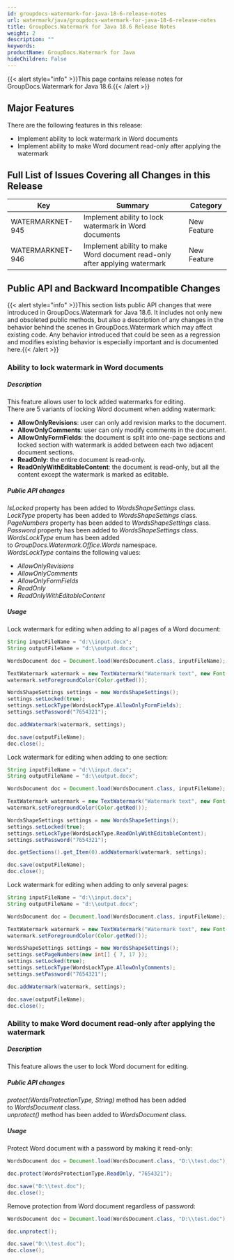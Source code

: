 ```yaml
---
id: groupdocs-watermark-for-java-18-6-release-notes
url: watermark/java/groupdocs-watermark-for-java-18-6-release-notes
title: GroupDocs.Watermark for Java 18.6 Release Notes
weight: 2
description: ""
keywords: 
productName: GroupDocs.Watermark for Java
hideChildren: False
---
```

{{< alert style="info" >}}This page contains release notes for GroupDocs.Watermark for Java 18.6.{{< /alert >}}

## Major Features

There are the following features in this release:

*   Implement ability to lock watermark in Word documents
*   Implement ability to make Word document read-only after applying the watermark

## Full List of Issues Covering all Changes in this Release

| Key | Summary | Category |
| --- | --- | --- |
| WATERMARKNET-945 | Implement ability to lock watermark in Word documents | New Feature |
| WATERMARKNET-946 | Implement ability to make Word document read-only after applying watermark | New Feature |

## Public API and Backward Incompatible Changes

{{< alert style="info" >}}This section lists public API changes that were introduced in GroupDocs.Watermark for Java 18.6. It includes not only new and obsoleted public methods, but also a description of any changes in the behavior behind the scenes in GroupDocs.Watermark which may affect existing code. Any behavior introduced that could be seen as a regression and modifies existing behavior is especially important and is documented here.{{< /alert >}}

### Ability to lock watermark in Word documents

##### Description

This feature allows user to lock added watermarks for editing.  
There are 5 variants of locking Word document when adding watermark:

*   **AllowOnlyRevisions**: user can only add revision marks to the document.
*   **AllowOnlyComments**: user can only modify comments in the document.
*   **AllowOnlyFormFields**: the document is split into one-page sections and locked section with watermark is added between each two adjacent document sections.
*   **ReadOnly**: the entire document is read-only.
*   **ReadOnlyWithEditableContent**: the document is read-only, but all the content except the watermark is marked as editable.

##### Public API changes

*IsLocked* property has been added to *WordsShapeSettings* class.  
*LockType* property has been added to *WordsShapeSettings* class.  
*PageNumbers* property has been added to *WordsShapeSettings* class.  
*Password* property has been added to *WordsShapeSettings* class.  
*WordsLockType* enum has been added to *GroupDocs.Watermark.Office.Words* namespace.  
*WordsLockType* contains the following values:

*   *AllowOnlyRevisions*
*   *AllowOnlyComments*
*   *AllowOnlyFormFields*
*   *ReadOnly*
*   *ReadOnlyWithEditableContent*

##### Usage

Lock watermark for editing when adding to all pages of a Word document:



```java
String inputFileName = "d:\\input.docx";
String outputFileName = "d:\\output.docx";

WordsDocument doc = Document.load(WordsDocument.class, inputFileName);

TextWatermark watermark = new TextWatermark("Watermark text", new Font("Arial", 19));
watermark.setForegroundColor(Color.getRed());

WordsShapeSettings settings = new WordsShapeSettings();
settings.setLocked(true);
settings.setLockType(WordsLockType.AllowOnlyFormFields);
settings.setPassword("7654321");

doc.addWatermark(watermark, settings);

doc.save(outputFileName);
doc.close();
```

  
Lock watermark for editing when adding to one section:



```java
String inputFileName = "d:\\input.docx";
String outputFileName = "d:\\output.docx";

WordsDocument doc = Document.load(WordsDocument.class, inputFileName);

TextWatermark watermark = new TextWatermark("Watermark text", new Font("Arial", 19));
watermark.setForegroundColor(Color.getRed());

WordsShapeSettings settings = new WordsShapeSettings();
settings.setLocked(true);
settings.setLockType(WordsLockType.ReadOnlyWithEditableContent);
settings.setPassword("7654321");

doc.getSections().get_Item(0).addWatermark(watermark, settings);

doc.save(outputFileName);
doc.close();
```

  
Lock watermark for editing when adding to only several pages:



```java
String inputFileName = "d:\\input.docx";
String outputFileName = "d:\\output.docx";

WordsDocument doc = Document.load(WordsDocument.class, inputFileName);

TextWatermark watermark = new TextWatermark("Watermark text", new Font("Arial", 19));
watermark.setForegroundColor(Color.getRed());

WordsShapeSettings settings = new WordsShapeSettings();
settings.setPageNumbers(new int[] { 7, 17 });
settings.setLocked(true);
settings.setLockType(WordsLockType.AllowOnlyComments);
settings.setPassword("7654321");

doc.addWatermark(watermark, settings);

doc.save(outputFileName);
doc.close();
```

### Ability to make Word document read-only after applying the watermark

##### Description

This feature allows the user to lock Word document for editing.

##### Public API changes

*protect(WordsProtectionType, String)* method has been added to *WordsDocument* class.  
*unprotect()* method has been added to *WordsDocument* class.

##### Usage

Protect Word document with a password by making it read-only:



```java
WordsDocument doc = Document.load(WordsDocument.class, "D:\\test.doc");

doc.protect(WordsProtectionType.ReadOnly, "7654321");

doc.save("D:\\test.doc");
doc.close();
```

  
Remove protection from Word document regardless of password:



```java
WordsDocument doc = Document.load(WordsDocument.class, "D:\\test.doc");

doc.unprotect();

doc.save("D:\\test.doc");
doc.close();
```
